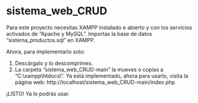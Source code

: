 # sistema_web_CRUD

Para este proyecto necesitas XAMPP instalado e abierto y con los servicios activados de “Apache y MySQL”.
Importas la base de datos “sistema_productos.sql” en XAMPP.

Ahora, para implementarlo solo:
1.	Descárgalo y lo descomprimes.
2.	La carpeta “sistema_web_CRUD-main” la mueves o copias a “C:\xampp\htdocs\”.
Ya está implementado, ahora para usarlo, visita la página web:
http://localhost/sistema_web_CRUD-main/index.php

¡LISTO! Ya lo podrás usar.
